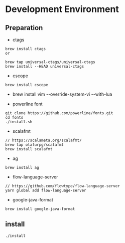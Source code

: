 # Development Environment 

## Preparation

- ctags
```
brew install ctags
or

brew tap universal-ctags/universal-ctags
brew install --HEAD universal-ctags
```

- cscope
```
brew install cscope
```

- brew install vim --override-system-vi --with-lua

- powerline font
```
git clone https://github.com/powerline/fonts.git
cd fonts
./install.sh
```

- scalafmt
```
// https://scalameta.org/scalafmt/
brew tap olafurpg/scalafmt
brew install scalafmt
```

- ag
```
brew install ag
```

- flow-language-server
```
// https://github.com/flowtype/flow-language-server
yarn global add flow-language-server
```

- google-java-format
```
brew install google-java-format
```

<!--- ensime-sbt-->
<!--http://ensime.github.io/editors/vim/install/-->
<!--```-->
<!--pip install websocket-client sexpdata-->
<!--```-->

## install
```
./install
```

